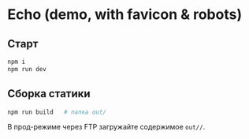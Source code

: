 # Echo (demo, with favicon & robots)

## Старт
```bash
npm i
npm run dev
```
## Сборка статики
```bash
npm run build   # папка out/
```
В прод-режиме через FTP загружайте содержимое `out//`.
